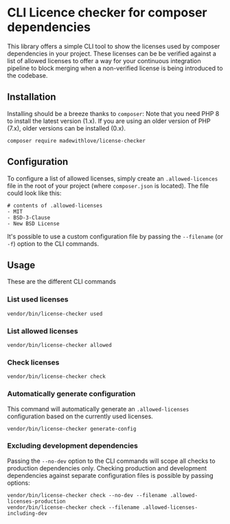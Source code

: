 # CLI Licence checker for composer dependencies
This library offers a simple CLI tool to show the licenses used by composer dependencies in your project.
These licenses can be be verified against a list of allowed licenses to offer a way for your continuous integration
pipeline to block merging when a non-verified license is being introduced to the codebase.

## Installation
Installing should be a breeze thanks to `composer`:
Note that you need PHP 8 to install the latest version (1.x). 
If you are using an older version of PHP (7.x), older versions can be installed (0.x).

```
composer require madewithlove/license-checker
```

## Configuration
To configure a list of allowed licenses, simply create an `.allowed-licences` file in the root of your project (where `composer.json` is located).
The file could look like this:
```
# contents of .allowed-licenses
- MIT
- BSD-3-Clause
- New BSD License
```

It's possible to use a custom configuration file by passing the `--filename` (or `-f`) option to the CLI commands.

## Usage
These are the different CLI commands

### List used licenses
```
vendor/bin/license-checker used
```

### List allowed licenses
```
vendor/bin/license-checker allowed
```

### Check licenses
```
vendor/bin/license-checker check
```

### Automatically generate configuration
This command will automatically generate an `.allowed-licenses` configuration based on the currently used licenses.
```
vendor/bin/license-checker generate-config
```

### Excluding development dependencies
Passing the `--no-dev` option to the CLI commands will scope all checks to production dependencies only.
Checking production and development dependencies against separate configuration files is possible by passing options:
```
vendor/bin/license-checker check --no-dev --filename .allowed-licenses-production
vendor/bin/license-checker check --filename .allowed-licenses-including-dev
```
